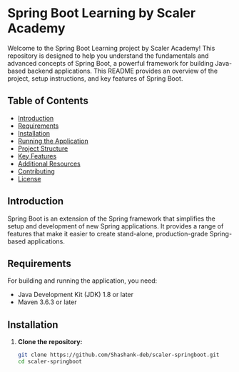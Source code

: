 # Spring Boot Learning by Scaler Academy

Welcome to the Spring Boot Learning project by Scaler Academy! This repository is designed to help you understand the fundamentals and advanced concepts of Spring Boot, a powerful framework for building Java-based backend applications. This README provides an overview of the project, setup instructions, and key features of Spring Boot.

## Table of Contents
- [Introduction](#introduction)
- [Requirements](#requirements)
- [Installation](#installation)
- [Running the Application](#running-the-application)
- [Project Structure](#project-structure)
- [Key Features](#key-features)
- [Additional Resources](#additional-resources)
- [Contributing](#contributing)
- [License](#license)

## Introduction

Spring Boot is an extension of the Spring framework that simplifies the setup and development of new Spring applications. It provides a range of features that make it easier to create stand-alone, production-grade Spring-based applications.

## Requirements

For building and running the application, you need:
- Java Development Kit (JDK) 1.8 or later
- Maven 3.6.3 or later

## Installation

1. **Clone the repository:**
   ```bash
   git clone https://github.com/Shashank-deb/scaler-springboot.git
   cd scaler-springboot
